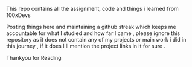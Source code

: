 This repo contains all the assignment, code and things i learned from 100xDevs 

Posting things here and maintaining a github streak which keeps me accountable for what I studied and how far I came , please ignore this repository as it does not contain any of my projects or main work i did in this journey , if it does I ll mention the project links in it for sure .

Thankyou for Reading

